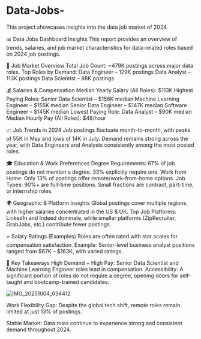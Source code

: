 # Data-Jobs-
This  project showcases insights into the data job market of 2024.


📊 Data Jobs Dashboard Insights
This report provides an overview of trends, salaries, and job market characteristics for data-related roles based on 2024 job postings.

💼 Job Market Overview
Total Job Count: ~479K postings across major data roles.
Top Roles by Demand:
Data Engineer – 129K postings
Data Analyst – 113K postings
Data Scientist – 98K postings

💰 Salaries & Compensation
Median Yearly Salary (All Roles): $113K
Highest Paying Roles:
Senior Data Scientist – $156K median
Machine Learning Engineer – $155K median
Senior Data Engineer – $147K median
Software Engineer – $145K median
Lowest Paying Role: Data Analyst – $90K median
Median Hourly Pay (All Roles): $48/hour

📈 Job Trends in 2024
Job postings fluctuate month-to-month, with peaks of 55K in May and lows of 14K in July.
Demand remains strong across the year, with Data Engineers and Analysts consistently among the most posted roles.

🎓 Education & Work Preferences
Degree Requirements:
67% of job postings do not mention a degree.
33% explicitly require one.
Work from Home:
Only 13% of postings offer remote/work-from-home options.
Job Types:
90%+ are full-time positions.
Small fractions are contract, part-time, or internship roles.

🌍 Geographic & Platform Insights
Global postings cover multiple regions, with higher salaries concentrated in the US & UK.
Top Job Platforms: LinkedIn and Indeed dominate, while smaller platforms (ZipRecruiter, GrabJobs, etc.) contribute fewer postings.

⭐ Salary Ratings (Examples)
Roles are often rated with star scales for compensation satisfaction.
Example: Senior-level business analyst positions ranged from $67K – $163K, with varied ratings.

📝 Key Takeaways
High Demand + High Pay: Senior Data Scientist and Machine Learning Engineer roles lead in compensation.
Accessibility: A significant portion of roles do not require a degree, opening doors for self-taught and bootcamp-trained candidates.

![IMG_20251004_034412](https://github.com/user-attachments/assets/af6cda17-dbee-446a-a322-c5603530ef4f)


Work Flexibility Gap: Despite the global tech shift, remote roles remain limited at just 13% of postings.

Stable Market: Data roles continue to experience strong and consistent demand throughout 2024.
